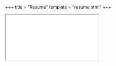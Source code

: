 +++
title = "Resume"
template = "resume.html"
+++

<div id="root">
    <iframe src="./MichaelKennedy_Resume.pdf">
        <p>
            If you're seeing this, your browser does not support inline frames.
        </p>
    </iframe>
</div>